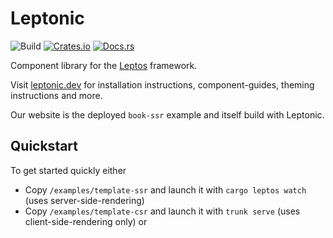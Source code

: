 # Leptonic

![Build](https://gitlab.com/lukaspotthast/leptonic/badges/main/pipeline.svg)
[![Crates.io](https://img.shields.io/crates/v/leptonic)](https://crates.io/crates/leptonic)
[![Docs.rs](https://docs.rs/leptonic/badge.svg)](https://docs.rs/leptonic)

Component library for the [Leptos](https://github.com/leptos-rs/leptos) framework.

Visit [leptonic.dev](https://leptonic.dev) for installation instructions, component-guides, theming instructions and more.

Our website is the deployed `book-ssr` example and itself build with Leptonic.

## Quickstart

To get started quickly either

- Copy `/examples/template-ssr` and launch it with `cargo leptos watch` (uses server-side-rendering)
- Copy `/examples/template-csr` and launch it with `trunk serve` (uses client-side-rendering only) or
